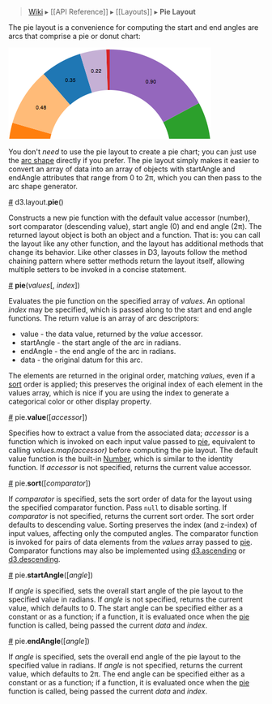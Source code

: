 > [Wiki](Home) ▸ [[API Reference]] ▸ [[Layouts]] ▸ **Pie Layout**

The pie layout is a convenience for computing the start and end angles are arcs that comprise a pie or donut chart:

![pie](pie.png)

You don't *need* to use the pie layout to create a pie chart; you can just use the [arc shape](SVG-Shapes#wiki-arc) directly if you prefer. The pie layout simply makes it easier to convert an array of data into an array of objects with startAngle and endAngle attributes that range from 0 to 2π, which you can then pass to the arc shape generator.

<a name="pie" href="Pie-Layout#wiki-pie">#</a> d3.layout.<b>pie</b>()

Constructs a new pie function with the default value accessor (number), sort comparator (descending value), start angle (0) and end angle (2π). The returned layout object is both an object and a function. That is: you can call the layout like any other function, and the layout has additional methods that change its behavior. Like other classes in D3, layouts follow the method chaining pattern where setter methods return the layout itself, allowing multiple setters to be invoked in a concise statement.

<a name="_pie" href="Pie-Layout#wiki-_pie">#</a> <b>pie</b>(<i>values</i>[, <i>index</i>])

Evaluates the pie function on the specified array of *values*. An optional *index* may be specified, which is passed along to the start and end angle functions. The return value is an array of arc descriptors:

* value - the data value, returned by the *value* accessor.
* startAngle - the start angle of the arc in radians.
* endAngle - the end angle of the arc in radians.
* data - the original datum for this arc.

The elements are returned in the original order, matching *values*, even if a [sort](Pie-Layout#wiki-sort) order is applied; this preserves the original index of each element in the values array, which is nice if you are using the index to generate a categorical color or other display property.

<a name="value" href="Pie-Layout#wiki-value">#</a> pie.<b>value</b>([<i>accessor</i>])

Specifies how to extract a value from the associated data; *accessor* is a function which is invoked on each input value passed to [pie](Pie-Layout#wiki-_pie), equivalent to calling *values.map(accessor)* before computing the pie layout. The default value function is the built-in [Number](https://developer.mozilla.org/en/JavaScript/Reference/Global_Objects/Number), which is similar to the identity function. If *accessor* is not specified, returns the current value accessor.

<a name="sort" href="Pie-Layout#wiki-sort">#</a> pie.<b>sort</b>([<i>comparator</i>])

If *comparator* is specified, sets the sort order of data for the layout using the specified comparator function. Pass `null` to disable sorting. If *comparator* is not specified, returns the current sort order. The sort order defaults to descending value. Sorting preserves the index (and z-index) of input values, affecting only the computed angles. The comparator function is invoked for pairs of data elements from the *values* array passed to [pie](Pie-Layout#wiki-_pie). Comparator functions may also be implemented using [d3.ascending](Arrays#wiki-d3_ascending) or [d3.descending](Arrays#wiki-d3_descending).

<a name="startAngle" href="Pie-Layout#wiki-startAngle">#</a> pie.<b>startAngle</b>([<i>angle</i>])

If *angle* is specified, sets the overall start angle of the pie layout to the specified value in radians. If *angle* is not specified, returns the current value, which defaults to 0. The start angle can be specified either as a constant or as a function; if a function, it is evaluated once when the [pie](Pie-Layout#wiki-_pie) function is called, being passed the current *data* and *index*.

<a name="endAngle" href="Pie-Layout#wiki-endAngle">#</a> pie.<b>endAngle</b>([<i>angle</i>])

If *angle* is specified, sets the overall end angle of the pie layout to the specified value in radians. If *angle* is not specified, returns the current value, which defaults to 2π. The end angle can be specified either as a constant or as a function; if a function, it is evaluated once when the [pie](Pie-Layout#wiki-_pie) function is called, being passed the current *data* and *index*.